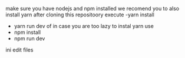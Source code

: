 make sure you have nodejs and npm installed
we recomend you to also install yarn
after cloning this repositoory execute
-yarn install
- yarn run dev
of in case you are too lazy to instal yarn use
- npm install
- npm run dev

ini edit files